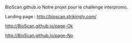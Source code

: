 BioScan.github.io
Notre projet pour le challenge interpromo.

Landing page : http://bioscan.strikingly.com/

http://BioScan.github.io/page-Ok

http://BioScan.github.io/page-No
